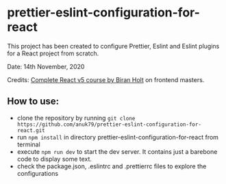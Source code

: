 # prettier-eslint-configuration-for-react

This project has been created to configure Prettier, Eslint and Eslint plugins for a React project from scratch.

Date: 14th November, 2020

Credits: [Complete React v5 course by Biran Holt](https://frontendmasters.com/courses/complete-react-v5/) on frontend masters.

## How to use:
- clone the repository by running `git clone https://github.com/anuk79/prettier-eslint-configuration-for-react.git`
- run `npm install` in directory prettier-eslint-configuration-for-react from terminal
- execute `npm run dev` to start the dev server. It contains just a barebone code to display some text.
- check the package.json, .eslintrc and .prettierrc files to explore the configurations
